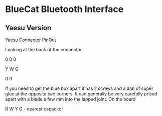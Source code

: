 # BlueCat Bluetooth Interface

## Yaesu Version

Yaesu Connector PinOut

Looking at the back of the connector

0 0 0

Y W G

0 R

If you need to get the blue box apart it has 2 screws and a dab of super glue at the opposite two corners. It can generally be very carefully prised apart
with a blade a few mm into the lapped joint.
On the board

R W Y G - nearest capacitor
